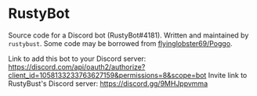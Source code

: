 # RustyBot
Source code for a Discord bot (RustyBot#4181). Written and maintained by `rustybust`.
Some code may be borrowed from [flyinglobster69/Poggo](https://github.com/flyinglobster69/Poggo).

Link to add this bot to your Discord server: <https://discord.com/api/oauth2/authorize?client_id=1058133233763627159&permissions=8&scope=bot>
Invite link to RustyBust's Discord server: <https://discord.gg/9MHJppvmma>
